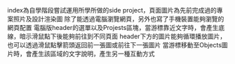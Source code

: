 index為自學階段嘗試運用所學所做的side project，頁面圖片為先前完成過的專案照片及設計渲染圖
除了能透過電腦瀏覽網頁，另外也寫了手機裝置能夠瀏覽的網頁配置
電腦版header的選單以及Projests區塊，當游標靠近文字時，會產生底線，暗示滑鼠點下後能夠前往到不同頁面
header下方的圖片能夠循環播放圖片，也可以透過滑鼠點擊箭頭返回前一張圖或前往下一張圖片
當游標移動至Objects圖片時，會產生該區域的文字說明，產生另一種互動方式
